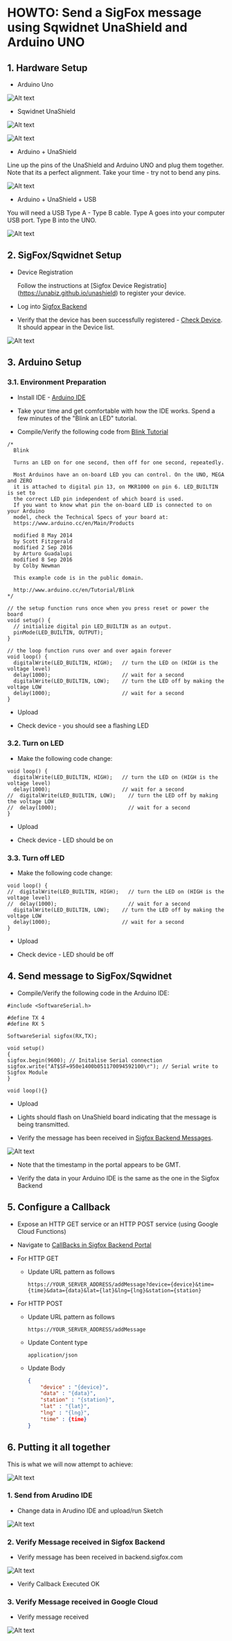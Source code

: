 # HOWTO: Send a SigFox message using Sqwidnet UnaShield and Arduino UNO

## 1. Hardware Setup

* Arduino Uno

![Alt text](images/arduino.png "Arduino Uno")

*  Sqwidnet UnaShield

![Alt text](images/unashield.png "UnaShield Top")

![Alt text](images/unashield_bottom.png "UnaShield Bottom")

*  Arduino + UnaShield

Line up the pins of the UnaShield and Arduino UNO and plug them together.  Note that its a perfect alignment.  Take your time - try not to bend any pins.

![Alt text](images/arduino_unashield.png "Arduino + UnaShield")

*  Arduino + UnaShield + USB

You will need a USB Type A - Type B cable.  Type A goes into your computer USB port.  Type B into the UNO.

![Alt text](images/arduino_unashield_usb.png "Arduino + UnaShield + USB")

## 2. SigFox/Sqwidnet Setup

*  Device Registration

    Follow the instructions at [Sigfox Device Registratio] (https://unabiz.github.io/unashield) to register your device.

* Log into [Sigfox Backend](https://backend.sigfox.com)

* Verify that the device has been successfully registered - [Check Device](https://backend.sigfox.com/device/list).  It should appear in the Device list.

![Alt text](images/backend_sigfox_device_list.png "Sigfox Backend Device List")

## 3. Arduino Setup

### 3.1. Environment Preparation

* Install IDE - [Arduino IDE](https://www.arduino.cc/en/Main/Software)

* Take your time and get comfortable with how the IDE works.  Spend a few minutes of the "Blink an LED" tutorial.

* Compile/Verify the following code from [Blink Tutorial](https://www.arduino.cc/en/tutorial/blink)

~~~~
/*
  Blink

  Turns an LED on for one second, then off for one second, repeatedly.

  Most Arduinos have an on-board LED you can control. On the UNO, MEGA and ZERO
  it is attached to digital pin 13, on MKR1000 on pin 6. LED_BUILTIN is set to
  the correct LED pin independent of which board is used.
  If you want to know what pin the on-board LED is connected to on your Arduino
  model, check the Technical Specs of your board at:
  https://www.arduino.cc/en/Main/Products

  modified 8 May 2014
  by Scott Fitzgerald
  modified 2 Sep 2016
  by Arturo Guadalupi
  modified 8 Sep 2016
  by Colby Newman

  This example code is in the public domain.

  http://www.arduino.cc/en/Tutorial/Blink
*/

// the setup function runs once when you press reset or power the board
void setup() {
  // initialize digital pin LED_BUILTIN as an output.
  pinMode(LED_BUILTIN, OUTPUT);
}

// the loop function runs over and over again forever
void loop() {
  digitalWrite(LED_BUILTIN, HIGH);   // turn the LED on (HIGH is the voltage level)
  delay(1000);                       // wait for a second
  digitalWrite(LED_BUILTIN, LOW);    // turn the LED off by making the voltage LOW
  delay(1000);                       // wait for a second
}
~~~~

* Upload

* Check device - you should see a flashing LED

### 3.2. Turn on LED

* Make the following code change:

~~~~
void loop() {
  digitalWrite(LED_BUILTIN, HIGH);   // turn the LED on (HIGH is the voltage level)
  delay(1000);                       // wait for a second
//  digitalWrite(LED_BUILTIN, LOW);    // turn the LED off by making the voltage LOW
//  delay(1000);                       // wait for a second
}
~~~~

* Upload

* Check device - LED should be on

### 3.3. Turn off LED

* Make the following code change:

~~~~
void loop() {
//  digitalWrite(LED_BUILTIN, HIGH);   // turn the LED on (HIGH is the voltage level)
//  delay(1000);                       // wait for a second
  digitalWrite(LED_BUILTIN, LOW);    // turn the LED off by making the voltage LOW
  delay(1000);                       // wait for a second
}
~~~~

* Upload

* Check device - LED should be off

## 4. Send message to SigFox/Sqwidnet

* Compile/Verify the following code in the Arduino IDE:

~~~~
#include <SoftwareSerial.h>

#define TX 4
#define RX 5

SoftwareSerial sigfox(RX,TX);

void setup()
{
sigfox.begin(9600); // Initalise Serial connection
sigfox.write("AT$SF=950e1400b051170094592100\r"); // Serial write to Sigfox Module
}

void loop(){}
~~~~

* Upload

* Lights should flash on UnaShield board indicating that the message is being transmitted.

* Verify the message has been received in [Sigfox Backend Messages](https://backend.sigfox.com/device/{deviceID}/messages).  

![Alt text](images/backend_sigfox_device_list.png "Sigfox Backend Messages")

  * Note that the timestamp in the portal appears to be GMT.

  * Verify the data in your Arduino IDE is the same as the one in the Sigfox Backend

## 5. Configure a Callback

* Expose an HTTP GET service or an HTTP POST service (using Google Cloud Functions)

* Navigate to [CallBacks in Sigfox Backend Portal](https://backend.sigfox.com/devicetype/5965425b9e93a178a1b19843/callbacks)

* For HTTP GET

  * Update URL pattern as follows

    ```https://YOUR_SERVER_ADDRESS/addMessage?device={device}&time={time}&data={data}&lat={lat}&lng={lng}&station={station}```

* For HTTP POST

  * Update URL pattern as follows

      ```https://YOUR_SERVER_ADDRESS/addMessage```


  * Update Content type

      ```application/json```

  * Update Body

    ```json
    {
        "device" : "{device}",
        "data" : "{data}",
        "station" : "{station}",
        "lat" : "{lat}",       
        "lng" : "{lng}",       
        "time" : {time}
    }
    ```

## 6. Putting it all together

This is what we will now attempt to achieve:

![Alt text](images/sigfox_overview.png "SigFox Overview")

### 1.  Send from Arudino IDE

* Change data in Arudino IDE and upload/run Sketch

![Alt text](images/arduino_sketch.png "Arduino Sketch")

### 2. Verify Message received in Sigfox Backend

* Verify message has been received in backend.sigfox.com

![Alt text](images/backend_sigfox_message_list.png "SigFox Message List")

* Verify Callback Executed OK

### 3. Verify Message received in Google Cloud

* Verify message received

![Alt text](images/google_cloud_fn_log.png "Google Cloud Functions Log")